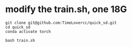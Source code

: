 

# modify the train.sh, one 18G
```
git clone git@github.com:TimeLovercc/quick_sd.git
cd quick_sd
conda activate torch

bash train.sh

```